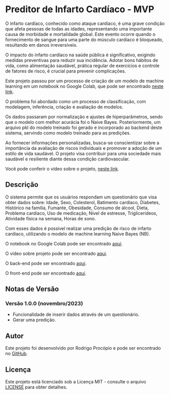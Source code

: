 # Preditor de Infarto Cardíaco - MVP


O infarto cardíaco, conhecido como ataque cardíaco, é uma grave condição que afeta pessoas de todas as idades, representando uma importante causa de morbidade e mortalidade global. 
Este evento ocorre quando o fornecimento de sangue para uma parte do músculo cardíaco é bloqueado, resultando em danos irreversíveis.

O impacto do infarto cardíaco na saúde pública é significativo, exigindo medidas preventivas para reduzir sua incidência. 
Adotar bons hábitos de vida, como alimentação saudável, prática regular de exercícios e controle de fatores de risco, é crucial para prevenir complicações.

Este projeto passou por um processo de criação de um modelo de machine learning em um notebook no Google Colab, que pode ser encontrado [neste link](https://colab.research.google.com/drive/1ZWDelNTwBCxxQhLnRLcA90jnO9474fxV?usp=sharing).

O problema foi abordado como um processo de classificação, com modelagem, inferência, criação e avaliação de modelos.

Os dados passaram por normalização e ajustes de hiperparâmetros, sendo que o modelo com melhor acurácia foi o Naive Bayes. 
Posteriormente, um arquivo pkl do modelo treinado foi gerado e incorporado ao backend deste sistema, servindo como modelo treinado para as predições.

Ao fornecer informações personalizadas, busca-se conscientizar sobre a importância da avaliação de riscos individuais e promover a adoção de um estilo de vida saudável. 
O projeto visa contribuir para uma sociedade mais saudável e resiliente diante dessa condição cardiovascular.

Você pode conferir o vídeo sobre o projeto, [neste link](https://youtube.com).

## Descrição

O sistema permite que os usuários respondam um questionário que visa obter dados sobre: Idade, Sexo, Colesterol, Batimento cardíaco, Diabetes, Histórico na família, Fumante, Obesidade,
Consumo de álcool, Dieta, Problema cardíaco, Uso de medicação, Nível de estresse, Triglicerídeos, Atividade física na semana, Horas de sono.

Com esses dados é possível realizar uma predição de risco de infarto cardíaco, utilizando o modelo de machine learning Naive Bayes (NB). 

O notebook no Google Colab pode ser encontrado [aqui](https://colab.research.google.com/drive/1ZWDelNTwBCxxQhLnRLcA90jnO9474fxV?usp=sharing).

O vídeo sobre projeto pode ser encontrado [aqui](https://youtube.com).

O back-end pode ser encontrado [aqui](https://github.com/RodrigoProcopio/MVP_Predicao_Infarto_Cardiaco/tree/main/MVP_Predicao_Infarto_Cardiaco_API).

O front-end pode ser encontrado [aqui](https://github.com/RodrigoProcopio/MVP_Predicao_Infarto_Cardiaco/tree/main/MVP_Predicao_Infarto_Cardiaco_Front).

## Notas de Versão

### Versão 1.0.0 (novembro/2023)

- Funcionalidade de inserir dados através de um questionário.
- Gerar uma predição.
   
## Autor

Este projeto foi desenvolvido por Rodrigo Procópio e pode ser encontrado no [GitHub](https://github.com/RodrigoProcopio).

## Licença

Este projeto está licenciado sob a Licença MIT - consulte o arquivo [LICENSE](https://github.com/RodrigoProcopio/MVP_Predicao_Infarto_Cardiaco/blob/main/LICENSE)  para obter detalhes.

